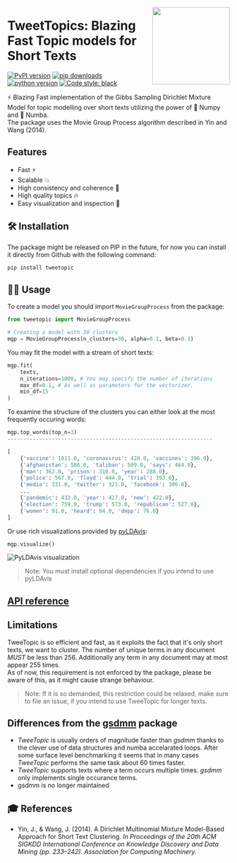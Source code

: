 <a href="https://github.com/centre-for-humanities-computing/tweettopics"><img src="https://github.com/centre-for-humanities-computing/tweettopics/raw/main/docs/_static/icon_w_title_below.png" height="175" align="right" /></a>
# TweetTopics: Blazing Fast Topic models for Short Texts

[![PyPI version](https://badge.fury.io/py/tweettopics.svg)](https://pypi.org/project/tweettopics/)
[![pip downloads](https://img.shields.io/pypi/dm/tweettopics.svg)](https://pypi.org/project/tweettopics/)
[![python version](https://img.shields.io/badge/Python-%3E=3.7-blue)](https://github.com/centre-for-humanities-computing/tweettopics)
[![Code style: black](https://img.shields.io/badge/Code%20Style-Black-black)](https://black.readthedocs.io/en/stable/the_black_code_style/current_style.html)

:zap: Blazing Fast implementation of the Gibbs Sampling Dirichlet Mixture Model for topic modelling over short texts utilizing the power of :1234: Numpy and :snake: Numba.
<br>The package uses the Movie Group Process algorithm described in Yin and Wang (2014).

## Features

- Fast :zap:
- Scalable :collision:
- High consistency and coherence :dart:
- High quality topics :fire:
- Easy visualization and inspection :eyes:

## 🛠 Installation

The package might be released on PIP in the future, for now you can install it directly from Github with the following command:

```bash
pip install tweetopic
```

## 👩‍💻 Usage

To create a model you should import `MovieGroupProcess` from the package:

```python
from tweetopic import MovieGroupProcess

# Creating a model with 30 clusters
mgp = MovieGroupProcess(n_clusters=30, alpha=0.1, beta=0.1)
```

You may fit the model with a stream of short texts:

```python
mgp.fit(
    texts,
    n_iterations=1000, # You may specify the number of iterations
    max_df=0.1, # As well as parameters for the vectorizer.
    min_df=15
)
```

To examine the structure of the clusters you can either look at the most frequently occuring words:

```python
mgp.top_words(top_n=3)
-----------------------------------------------------------------

[
    {'vaccine': 1011.0, 'coronavirus': 428.0, 'vaccines': 396.0},
    {'afghanistan': 586.0, 'taliban': 509.0, 'says': 464.0},
    {'man': 362.0, 'prison': 310.0, 'year': 288.0},
    {'police': 567.0, 'floyd': 444.0, 'trial': 393.0},
    {'media': 331.0, 'twitter': 321.0, 'facebook': 306.0},
    ...
    {'pandemic': 432.0, 'year': 427.0, 'new': 422.0},
    {'election': 759.0, 'trump': 573.0, 'republican': 527.0},
    {'women': 91.0, 'heard': 84.0, 'depp': 76.0}
]
```

Or use rich visualizations provided by [pyLDAvis](https://github.com/bmabey/pyLDAvis):

```python
mgp.visualize()
```

![PyLDAvis visualization](https://github.com/centre-for-humanities-computing/tweetopic/blob/main/docs/_static/pyldavis.png)

> Note: You must install optional dependencies if you intend to use pyLDAvis

## [API reference](https://centre-for-humanities-computing.github.io/tweetopic/)

## Limitations

TweeTopic is so efficient and fast, as it exploits the fact that it's only short texts, we want to cluster. The number of unique terms in any document _MUST_ be less than 256.
Additionally any term in any document may at most appear 255 times.
<br>As of now, this requirement is not enforced by the package, please be aware of this, as it might cause strange behaviour.

> Note: If it is so demanded, this restriction could be relaxed, make sure to file an issue, if you intend to use TweeTopic for longer texts.

## Differences from the [gsdmm](https://github.com/rwalk/gsdmm) package

- _TweeTopic_ is usually orders of magnitude faster than _gsdmm_ thanks to the clever use of data structures and numba accelarated loops.
  After some surface level benchmarking it seems that in many cases _TweeTopic_ performs the same task about 60 times faster.
- _TweeTopic_ supports texts where a term occurs multiple times. _gsdmm_ only implements single occurance terms.
- gsdmm is no longer maintained

## 🎓 References

- Yin, J., & Wang, J. (2014). A Dirichlet Multinomial Mixture Model-Based Approach for Short Text Clustering. _In Proceedings of the 20th ACM SIGKDD International Conference on Knowledge Discovery and Data Mining (pp. 233–242). Association for Computing Machinery._

